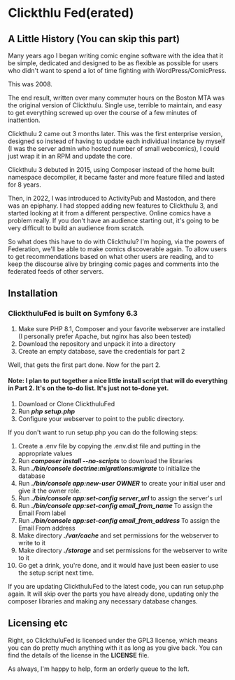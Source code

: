 # Clickthlu Fed(erated)

## A Little History (You can skip this part)
Many years ago I began writing comic engine software with the idea that it be simple, dedicated and designed to
be as flexible as possible for users who didn't want to spend a lot of time fighting with WordPress/ComicPress.  

This was 2008.

The end result, written over many commuter hours on the Boston MTA was the original version of Clickthulu.  Single use,
terrible to maintain, and easy to get everything screwed up over the course of a few minutes of inattention.

Clickthulu 2 came out 3 months later.  This was the first enterprise version, designed so instead of having to update 
each individual instance by myself (I was the server admin who hosted number of small webcomics), I could just wrap 
it in an RPM and update the core.

Clickthulu 3 debuted in 2015, using Composer instead of the home built namespace decompiler, it became faster and more 
feature filled and lasted for 8 years.

Then, in 2022, I was introduced to ActivityPub and Mastodon, and there was an epiphany.  I had stopped adding new features
to Clickthulu 3, and started looking at it from a different perspective.  Online comics have a problem really.  If you 
don't have an audience starting out, it's going to be very difficult to build an audience from scratch.  

So what does this have to do with Clickthulu?  I'm hoping, via the powers of Federation, we'll be able to make comics 
discoverable again.  To allow users to get recommendations based on what other users are reading, and to keep the discourse
alive by bringing comic pages and comments into the federated feeds of other servers.  

## Installation

### ClickthuluFed is built on Symfony 6.3


1) Make sure PHP 8.1, Composer and your favorite webserver are installed (I personally prefer Apache, but nginx has also been tested)
2) Download the repository and unpack it into a directory
3) Create an empty database, save the credentials for part 2


Well, that gets the first part done.  Now for the part 2.

#### Note:  I plan to put together a nice little install script that will do everything in Part 2.  It's on the to-do list.  It's just not to-done yet.

1) Download or Clone ClickthuluFed
2) Run ***php setup.php***
3) Configure your webserver to point to the public directory.

If you don't want to run setup.php you can do the following steps:

1) Create a .env file by copying the .env.dist file and putting in the appropriate values 
2) Run ***composer install --no-scripts*** to download the libraries 
3) Run ***./bin/console doctrine:migrations:migrate*** to initialize the database
4) Run ***./bin/console app:new-user <username> <password> <email> OWNER*** to create your initial user and give it the owner role.
5) Run ***./bin/console app:set-config server_url <url>*** to assign the server's url
6) Run ***./bin/console app:set-config email_from_name <name>*** To assign the Email From label
7) Run ***./bin/console app:set-config email_from_address <email>*** To assign the Email From address
8) Make directory ***./var/cache*** and set permissions for the webserver to write to it
9) Make directory ***./storage*** and set permissions for the webserver to write to it
10) Go get a drink, you're done, and it would have just been easier to use the setup script next time.

If you are updating ClickthuluFed to the latest code, you can run setup.php again.  It will skip over the parts you have already done, updating only the composer libraries and making any necessary database changes.


## Licensing etc

Right, so ClickthuluFed is licensed under the GPL3 license, which means you can do pretty much anything with it as long as 
you give back.  You can find the details of the license in the **LICENSE** file.


As always, I'm happy to help, form an orderly queue to the left.
